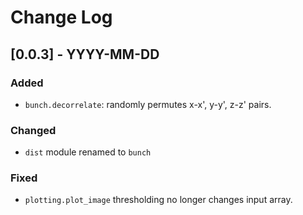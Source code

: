 <!-- ## [0.0.0] - YYYY-MM-DD
   
### Added
* Item 1
* Item 2
 
### Changed
* Item 1

### Fixed
* Item 1 -->


# Change Log 
 
 
## [0.0.3] - YYYY-MM-DD

### Added
* `bunch.decorrelate`: randomly permutes x-x', y-y', z-z' pairs.

### Changed
* `dist` module renamed to `bunch`

### Fixed
* `plotting.plot_image` thresholding no longer changes input array.
